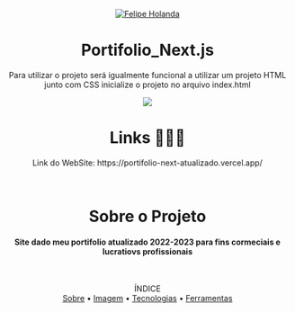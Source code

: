 <p align="center">
   <a href="https://www.linkedin.com/in/felipe-holanda-de-freitas-3a91281a2/">
      <img alt="Felipe Holanda" src="https://img.shields.io/badge/-Felipe Holanda-blue?style=flat&logo=Linkedin&logoColor=bluee" />
   </a>
</p>

<h1 align="center">Portifolio_Next.js</h1>

<p align="center">Para utilizar o projeto será igualmente funcional a utilizar um projeto HTML junto com CSS inicialize o projeto no arquivo index.html</p>

<p align="center">
<img src="http://img.shields.io/static/v1?label=STATUS&message=%20FINALIZADO&color=green&style=for-the-badge"/>
</p>

<h1 align="center">Links 👨🏻‍💻</h1>

<p align="center">Link do WebSite: https://portifolio-next-atualizado.vercel.app/</p>

<br>

<h1 align="center">Sobre o Projeto</h1>

<h4 align="center">Site dado meu portifolio atualizado 2022-2023 para fins cormeciais e lucratiovs profissionais</h4>

<br>

<p align="center">ÍNDICE<br>
<a href="#Sobre o Projeto">Sobre</a> •
<a href="#Imagem">Imagem</a> •
<a href="#Tecnologias">Tecnologias</a> •
<a href="#Ferramentas">Ferramentas</a></p>


